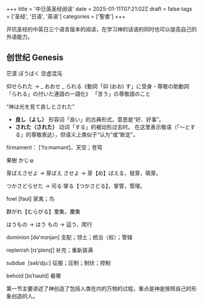 +++
title = '中日英圣经阅读'
date = 2025-01-11T07:21:02Z
draft = false
tags = ['圣经', '日语', '英语']
categories = ['聖書']
+++

开坑圣经的中英日三个语言版本的阅读，在学习神的话语的同时也可以提高自己的外语能力。

<!--more-->

## 创世纪 Genesis

茫漠 ぼうばく 空虚混沌

仰せられた -> _ おおせ _ られる《動詞「仰 (おお) す」に受身・尊敬の助動詞「られる」の付いた連語の一語化》 「言う」の尊敬語のこと

“神は光を見て良しとされた” 
- **良し（よし）**
	形容词「良い」的古典形式，意思是“好、好事”。
- **された（された）**
    动词「する」的被动形过去时。
    在这里表示敬语（「～とする」的尊敬表达），但语义上类似于“认为”或“断定”。

firmament： ['fɜ:məmənt]，天空；苍穹

果樹 かじゅ

芽ばえさせよ -> 芽ばえ  させよ -> 芽【め】ばえる，發芽，萌芽。

つかさどらせた -> 司る·掌る【つかさどる】，掌管，管理。

fowl [faʊl] 家禽；鸟

群がれ【むらがる】羣集，麇集

はうもの -> はう  もの -> 這う，爬行

dominion  [də'mɪnjən] 支配；领土；统治（权）；管辖

replenish [rɪ'plenɪʃ] 补充；重新装满

subdue  [səbˈdjuː] 征服；压制；制伏；控制

behold [bɪˈhəʊld] 看哪

第一节主要讲述了神创造了包括人类在内的万物的过程，重点是神是按照自己的形象创造的人。


